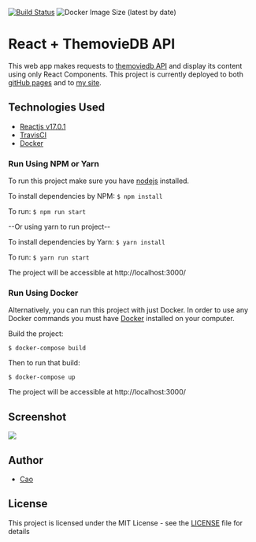 [![Build Status](https://travis-ci.com/caocmai/react-themoviedb.svg?branch=main)](https://travis-ci.org/caocmai/react-themoviedb)
![Docker Image Size (latest by date)](https://img.shields.io/docker/image-size/caocmai/react-themoviedb)
# React + ThemovieDB API 
This web app makes requests to [themoviedb API](https://developers.themoviedb.org/3/getting-started/introduction) and display its content using only React Components. This project is currently deployed to both [gitHub pages](https://caocmai.github.io/react-themoviedb) and to [my site](https://caothemoviedb.dev.caomai.live/#/).

## Technologies Used
- [Reactjs v17.0.1](https://reactjs.org/)
- [TravisCI](https://travis-ci.com/)
- [Docker](https://www.docker.com/)

### Run Using NPM or Yarn
To run this project make sure you have [nodejs](https://nodejs.org/en/) installed. 

To install dependencies by NPM: ```$ npm install```

To run: ```$ npm run start```

--Or using yarn to run project--

To install dependencies by Yarn: ```$ yarn install```

To run: ```$ yarn run start```

The project will be accessible at http://localhost:3000/

### Run Using Docker
Alternatively, you can run this project with just Docker. In order to use any Docker commands you must have [Docker](https://www.docker.com/) installed on your computer.

Build the project:

```$ docker-compose build```

Then to run that build:

```$ docker-compose up```

The project will be accessible at http://localhost:3000/

## Screenshot
![](screenshots/screenshot2.png)

## Author
- [Cao](https://www.makeschool.com/portfolio/cao-mai)

## License
This project is licensed under the MIT License - see the [LICENSE](LICENSE) file for details